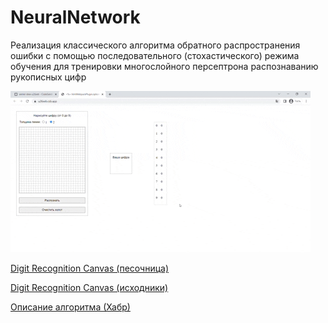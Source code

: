 ﻿# NeuralNetwork

Реализация классического алгоритма обратного распространения ошибки с помощью последовательного (стохастического) режима обучения для тренировки многослойного персептрона распознаванию рукописных цифр

![](https://github.com/greenDev7/NeuralNetwork/blob/master/DigitRecognition.gif)

[Digit Recognition Canvas (песочница)](https://codesandbox.io/s/winter-dew-u26xeb)

[Digit Recognition Canvas (исходники)](https://github.com/greenDev7/DigitRecognitionCanvas)

[Описание алгоритма (Хабр)](https://habr.com/ru/post/708928/)